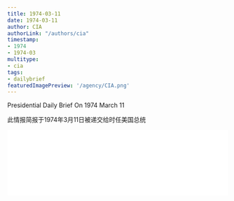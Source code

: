 ```yaml
---
title: 1974-03-11
date: 1974-03-11
author: CIA 
authorLink: "/authors/cia"
timestamp: 
- 1974
- 1974-03
multitype: 
- cia
tags: 
- dailybrief
featuredImagePreview: '/agency/CIA.png'
---
```



Presidential Daily Brief On 1974 March 11

此情报简报于1974年3月11日被递交给时任美国总统

<!--more-->





<div id="over" style="width:100%; overflow:hidden"> <iframe id="sFrame" name="sFrame" frameborder="no" border="0"  allowfullscreen marginwidth="0" scrolling="no" src = " /CIA/1974-03-11.html "  style = " position:absulute; width: 806px; top: 300;" > </iframe> </div>